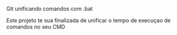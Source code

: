 Git unificando comandos com .bat

Este projeto te sua finalizada de unificar o 
tempo de execuçao de comandos no seu CMD